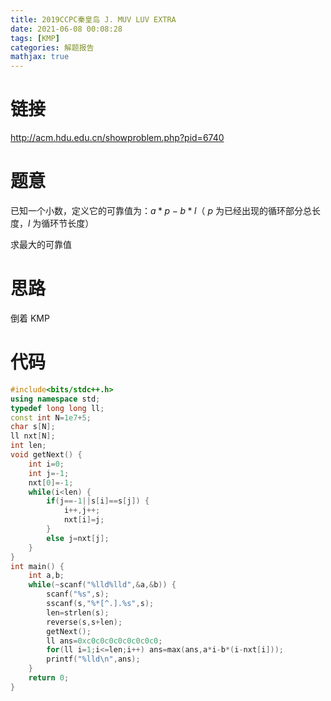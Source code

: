 ```yaml
---
title: 2019CCPC秦皇岛 J. MUV LUV EXTRA
date: 2021-06-08 00:08:28
tags: [KMP]
categories: 解题报告
mathjax: true
---
```


# 链接

<http://acm.hdu.edu.cn/showproblem.php?pid=6740>

# 题意

已知一个小数，定义它的可靠值为：$a*p-b*l$（ $p$ 为已经出现的循环部分总长度，$l$ 为循环节长度）

求最大的可靠值

<!--more-->

# 思路

倒着 KMP

# 代码

```cpp
#include<bits/stdc++.h>
using namespace std;
typedef long long ll;
const int N=1e7+5;
char s[N];
ll nxt[N];
int len;
void getNext() {
    int i=0;
    int j=-1;
    nxt[0]=-1;
    while(i<len) {
        if(j==-1||s[i]==s[j]) {
            i++,j++;
            nxt[i]=j;
        }
        else j=nxt[j];
    }
}
int main() {
    int a,b;
    while(~scanf("%lld%lld",&a,&b)) {
        scanf("%s",s);
        sscanf(s,"%*[^.].%s",s);
		len=strlen(s);
        reverse(s,s+len);
        getNext();
        ll ans=0xc0c0c0c0c0c0c0c0;
        for(ll i=1;i<=len;i++) ans=max(ans,a*i-b*(i-nxt[i]));
        printf("%lld\n",ans);
    }
    return 0;
}
```
